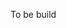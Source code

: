To be build

<script type="text/javascript" src="https://sessionize.com/api/speaker/events/a228ca55-9d76-4c62-8f5f-c88a127fc6a1/0x1xe9ff00x"></script>
